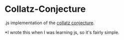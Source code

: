 # Collatz-Conjecture
.js implementation of the [collatz conjecture](https://en.wikipedia.org/wiki/Collatz_conjecture).

*I wrote this when I was learning js, so it's fairly simple.
